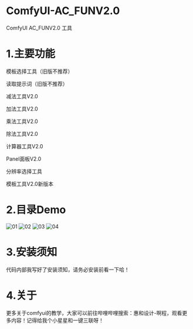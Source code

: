 # ComfyUI-AC_FUNV2.0
ComfyUI AC_FUNV2.0 工具
# 1.主要功能
模板选择工具（旧版不推荐）

读取提示词（旧版不推荐）

减法工具V2.0

加法工具V2.0

乘法工具V2.0

除法工具V2.0

计算器工具V2.0

Panel面板V2.0

分辨率选择工具

模板工具V2.0新版本

# 2.目录Demo
![01](https://github.com/A719689614/ComfyUI-AC_FUNV2.0/assets/142242136/823dfdb7-5520-4a71-b9fe-65dca4543653)
![02](https://github.com/A719689614/ComfyUI-AC_FUNV2.0/assets/142242136/8a9a8e61-ba0d-46c8-a891-09bd7776031d)
![03](https://github.com/A719689614/ComfyUI-AC_FUNV2.0/assets/142242136/14435448-2fad-47fe-b76d-552bdf0330c4)
![04](https://github.com/A719689614/ComfyUI-AC_FUNV2.0/assets/142242136/e317269a-30a5-4431-bc63-8ea481ad3c57)
# 3.安装须知
代码内部我写好了安装须知，请务必安装前看一下哈！
# 4.关于
更多关于comfyui的教学，大家可以前往哔哩哔哩搜索：惠和设计-啊程，观看更多内容！记得给我个小星星和一键三联呀！



